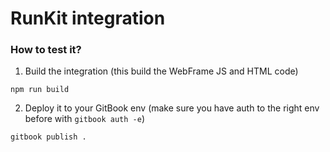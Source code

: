 # RunKit integration

### How to test it?

1. Build the integration (this build the WebFrame JS and HTML code)
```
npm run build
```
2. Deploy it to your GitBook env (make sure you have auth to the right env before with `gitbook auth -e`)
```
gitbook publish .
```
